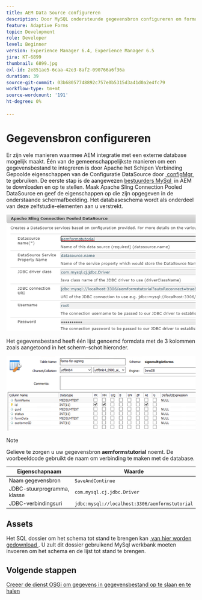 ```yaml
---
title: AEM Data Source configureren
description: Door MySQL ondersteunde gegevensbron configureren om formuliergegevens op te slaan en op te halen
feature: Adaptive Forms
topic: Development
role: Developer
level: Beginner
version: Experience Manager 6.4, Experience Manager 6.5
jira: KT-6899
thumbnail: 6899.jpg
exl-id: 2e851ae5-6caa-42e3-8af2-090766a6f36a
duration: 39
source-git-commit: 03b68057748892c757e0b5315d3a41d0a2e4fc79
workflow-type: tm+mt
source-wordcount: '191'
ht-degree: 0%

---
```


# Gegevensbron configureren

Er zijn vele manieren waarmee AEM integratie met een externe database mogelijk maakt. Één van de gemeenschappelijkste manieren om een gegevensbestand te integreren is door Apache het Schipen Verbinding Gepoolde eigenschappen van de Configuratie DataSource door [&#x200B; configMgr &#x200B;](http://localhost:4502/system/console/configMgr) te gebruiken.
De eerste stap is de aangewezen [&#x200B; bestuurders MySql &#x200B;](https://mvnrepository.com/artifact/mysql/mysql-connector-java) in AEM te downloaden en op te stellen.
Maak Apache Sling Connection Pooled DataSource en geef de eigenschappen op die zijn opgegeven in de onderstaande schermafbeelding. Het databaseschema wordt als onderdeel van deze zelfstudie-elementen aan u verstrekt.

![&#x200B; gegeven-bron &#x200B;](assets/data-source.PNG)

Het gegevensbestand heeft één lijst genoemd formdata met de 3 kolommen zoals aangetoond in het scherm-schot hieronder.

![&#x200B; gegeven-basis &#x200B;](assets/data-base.PNG)


>[!NOTE]
>Gelieve te zorgen u uw gegevensbron **aemformstutorial** noemt. De voorbeeldcode gebruikt de naam om verbinding te maken met de database.

| Eigenschapnaam | Waarde |
| ------------------------|--------------------------------------- |
| Naam gegevensbron | `SaveAndContinue` |
| JDBC-stuurprogramma, klasse | `com.mysql.cj.jdbc.Driver` |
| JDBC-verbindingsuri | `jdbc:mysql://localhost:3306/aemformstutorial` |

## Assets

Het SQL dossier om het schema tot stand te brengen kan [&#x200B; van hier worden gedownload &#x200B;](assets/sign-multiple-forms.sql). U zult dit dossier gebruikend MySql werkbank moeten invoeren om het schema en de lijst tot stand te brengen.

## Volgende stappen

[Creeer de dienst OSGi om gegevens in gegevensbestand op te slaan en te halen](./create-osgi-service.md)
